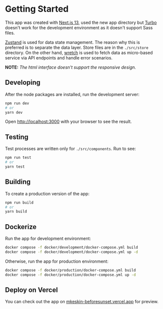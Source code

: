 # Getting Started

This app was created with [Next.js 13](https://nextjs.org/blog/next-13), used the new app directory but [Turbo](https://turbo.build) doesn't work for the development environment as it doesn't support Sass files.

[Zustand](https://github.com/pmndrs/zustand) is used for data state management. The reason why this is preferred is to separate the data layer. Store files are in the `./src/store` directory. On the other hand, [wretch](https://github.com/elbywan/wretch) is used to fetch data as micro-based service via API endpoints and handle error scenarios.

**NOTE:** _The html interface doesn't support the responsive design._

## Developing

After the node packages are installed, run the development server:

```bash
npm run dev
# or
yarn dev
```

Open [http://localhost:3000](http://localhost:3000) with your browser to see the result.

## Testing

Test processes are written only for `./src/components`. Run to see:

```bash
npm run test
# or
yarn test
```

## Building

To create a production version of the app:

```bash
npm run build
# or
yarn build
```

## Dockerize

Run the app for development environment:

```bash
docker compose -f docker/development/docker-compose.yml build
docker compose -f docker/development/docker-compose.yml up -d
```

Otherwise, run the app for production environment:

```bash
docker compose -f docker/production/docker-compose.yml build
docker compose -f docker/production/docker-compose.yml up -d
```

## Deploy on Vercel

You can check out the app on [mkeskin-beforesunset.vercel.app](https://mkeskin-beforesunset.vercel.app) for preview.
